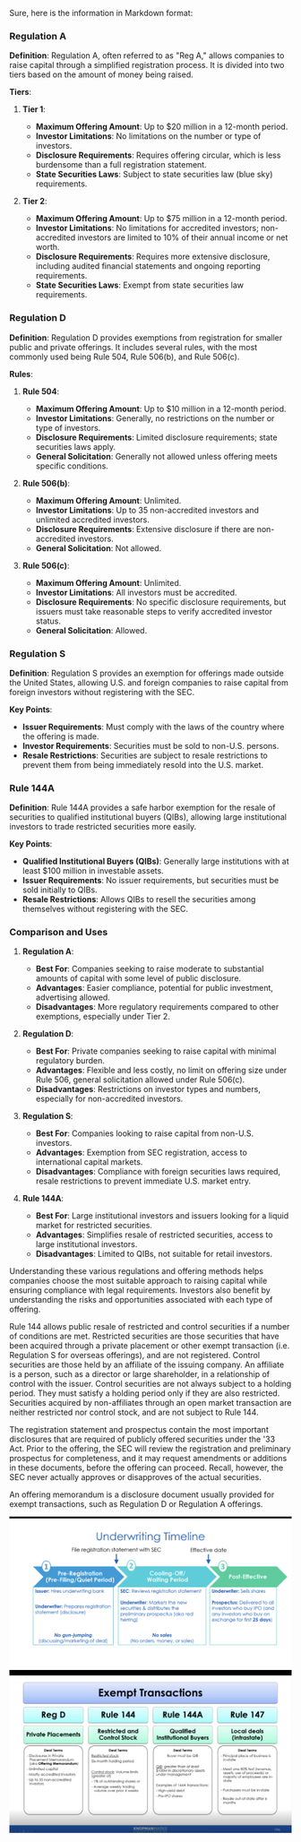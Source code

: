 Sure, here is the information in Markdown format:

### Regulation A

**Definition**: Regulation A, often referred to as "Reg A," allows companies to raise capital through a simplified registration process. It is divided into two tiers based on the amount of money being raised.

**Tiers**:

1. **Tier 1**:

   - **Maximum Offering Amount**: Up to $20 million in a 12-month period.
   - **Investor Limitations**: No limitations on the number or type of investors.
   - **Disclosure Requirements**: Requires offering circular, which is less burdensome than a full registration statement.
   - **State Securities Laws**: Subject to state securities law (blue sky) requirements.

2. **Tier 2**:
   - **Maximum Offering Amount**: Up to $75 million in a 12-month period.
   - **Investor Limitations**: No limitations for accredited investors; non-accredited investors are limited to 10% of their annual income or net worth.
   - **Disclosure Requirements**: Requires more extensive disclosure, including audited financial statements and ongoing reporting requirements.
   - **State Securities Laws**: Exempt from state securities law requirements.

### Regulation D

**Definition**: Regulation D provides exemptions from registration for smaller public and private offerings. It includes several rules, with the most commonly used being Rule 504, Rule 506(b), and Rule 506(c).

**Rules**:

1. **Rule 504**:

   - **Maximum Offering Amount**: Up to $10 million in a 12-month period.
   - **Investor Limitations**: Generally, no restrictions on the number or type of investors.
   - **Disclosure Requirements**: Limited disclosure requirements; state securities laws apply.
   - **General Solicitation**: Generally not allowed unless offering meets specific conditions.

2. **Rule 506(b)**:

   - **Maximum Offering Amount**: Unlimited.
   - **Investor Limitations**: Up to 35 non-accredited investors and unlimited accredited investors.
   - **Disclosure Requirements**: Extensive disclosure if there are non-accredited investors.
   - **General Solicitation**: Not allowed.

3. **Rule 506(c)**:
   - **Maximum Offering Amount**: Unlimited.
   - **Investor Limitations**: All investors must be accredited.
   - **Disclosure Requirements**: No specific disclosure requirements, but issuers must take reasonable steps to verify accredited investor status.
   - **General Solicitation**: Allowed.

### Regulation S

**Definition**: Regulation S provides an exemption for offerings made outside the United States, allowing U.S. and foreign companies to raise capital from foreign investors without registering with the SEC.

**Key Points**:

- **Issuer Requirements**: Must comply with the laws of the country where the offering is made.
- **Investor Requirements**: Securities must be sold to non-U.S. persons.
- **Resale Restrictions**: Securities are subject to resale restrictions to prevent them from being immediately resold into the U.S. market.

### Rule 144A

**Definition**: Rule 144A provides a safe harbor exemption for the resale of securities to qualified institutional buyers (QIBs), allowing large institutional investors to trade restricted securities more easily.

**Key Points**:

- **Qualified Institutional Buyers (QIBs)**: Generally large institutions with at least $100 million in investable assets.
- **Issuer Requirements**: No issuer requirements, but securities must be sold initially to QIBs.
- **Resale Restrictions**: Allows QIBs to resell the securities among themselves without registering with the SEC.

### Comparison and Uses

1. **Regulation A**:

   - **Best For**: Companies seeking to raise moderate to substantial amounts of capital with some level of public disclosure.
   - **Advantages**: Easier compliance, potential for public investment, advertising allowed.
   - **Disadvantages**: More regulatory requirements compared to other exemptions, especially under Tier 2.

2. **Regulation D**:

   - **Best For**: Private companies seeking to raise capital with minimal regulatory burden.
   - **Advantages**: Flexible and less costly, no limit on offering size under Rule 506, general solicitation allowed under Rule 506(c).
   - **Disadvantages**: Restrictions on investor types and numbers, especially for non-accredited investors.

3. **Regulation S**:

   - **Best For**: Companies looking to raise capital from non-U.S. investors.
   - **Advantages**: Exemption from SEC registration, access to international capital markets.
   - **Disadvantages**: Compliance with foreign securities laws required, resale restrictions to prevent immediate U.S. market entry.

4. **Rule 144A**:
   - **Best For**: Large institutional investors and issuers looking for a liquid market for restricted securities.
   - **Advantages**: Simplifies resale of restricted securities, access to large institutional investors.
   - **Disadvantages**: Limited to QIBs, not suitable for retail investors.

Understanding these various regulations and offering methods helps companies choose the most suitable approach to raising capital while ensuring compliance with legal requirements. Investors also benefit by understanding the risks and opportunities associated with each type of offering.

Rule 144 allows public resale of restricted and control securities if a number of conditions are met. Restricted securities are those securities that have been acquired through a private placement or other exempt transaction (i.e. Regulation S for overseas offerings), and are not registered. Control securities are those held by an affiliate of the issuing company. An affiliate is a person, such as a director or large shareholder, in a relationship of control with the issuer. Control securities are not always subject to a holding period. They must satisfy a holding period only if they are also restricted. Securities acquired by non-affiliates through an open market transaction are neither restricted nor control stock, and are not subject to Rule 144.

The registration statement and prospectus contain the most important disclosures that are required of publicly offered securities under the '33 Act. Prior to the offering, the SEC will review the registration and preliminary prospectus for completeness, and it may request amendments or additions in these documents, before the offering can proceed. Recall, however, the SEC never actually approves or disapproves of the actual securities.

An offering memorandum is a disclosure document usually provided for exempt transactions, such as Regulation D or Regulation A offerings.

![UnderWritingTimeline](./photos/Underwriting_timeline.png)
![Exempt_Transcations](./photos/Exempt_Transactions.png)